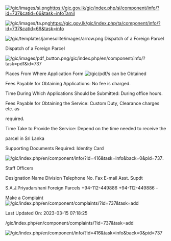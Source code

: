 <!-- Source: https://gic.gov.lk/gic/index.php/en/component/info/?id=737&catid=66&task=info -->

![/gic/images/si.png](/gic/images/si.png)https://gic.gov.lk/gic/index.php/si/component/info/?id=737&catid=66&task=infoTamil

![/gic/images/ta.png](/gic/images/ta.png)https://gic.gov.lk/gic/index.php/ta/component/info/?id=737&catid=66&task=info

![/gic/templates/jamesolite/images/arrow.png](/gic/templates/jamesolite/images/arrow.png) Dispatch of a Foreign Parcel

Dispatch of a Foreign Parcel

![/gic/images/pdf_button.png](/gic/images/pdf_button.png)/gic/index.php/en/component/info/?task=pdf&id=737

Places From Where Application Form ![/gic/pdf/](/gic/pdf/)s can be Obtained

Fees Payable for Obtaining Applications: No fee is charged.

Time During Which Applications Should be Submitted: During office hours.

Fees Payable for Obtaining the Service: Custom Duty, Clearance charges etc. as

required.

Time Take to Provide the Service: Depend on the time needed to receive the

parcel in Sri Lanka

Supporting Documents Required: Identity Card

![/gic/index.php/en/component/info/?id=416&task=info&back=0&pid=737](/gic/index.php/en/component/info/?id=416&task=info&back=0&pid=737).

Staff Officers

Designation Name Division Telephone No. Fax E-mail Asst. Supdt

S.A.J.Priyadarshani Foreign Parcels +94-112-449886 +94-112-449886 -

Make a Complaint ![/gic/index.php/en/component/complaints/?id=737&task=add](/gic/index.php/en/component/complaints/?id=737&task=add)

Last Updated On: 2023-03-15 07:18:25

/gic/index.php/en/component/complaints/?id=737&task=add

![/gic/index.php/en/component/info/?id=416&task=info&back=0&pid=737](/gic/index.php/en/component/info/?id=416&task=info&back=0&pid=737)